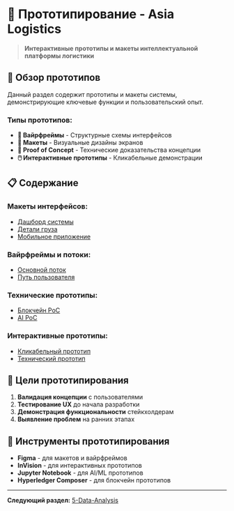 # 🎨 Прототипирование - Asia Logistics

> **Интерактивные прототипы и макеты интеллектуальной платформы логистики**

## 🚀 Обзор прототипов

Данный раздел содержит прототипы и макеты системы, демонстрирующие ключевые функции и пользовательский опыт.

### Типы прототипов:
- **📐 Вайрфреймы** - Структурные схемы интерфейсов
- **🎨 Макеты** - Визуальные дизайны экранов
- **🤖 Proof of Concept** - Технические доказательства концепции
- **🖱️ Интерактивные прототипы** - Кликабельные демонстрации

## 📋 Содержание

### Макеты интерфейсов:
- [Дашборд системы](mockups/dashboard-mockup.md)
- [Детали груза](mockups/shipment-details-mockup.md)
- [Мобильное приложение](mockups/mobile-app-mockup.md)

### Вайрфреймы и потоки:
- [Основной поток](wireframes/main-flow.md)
- [Путь пользователя](wireframes/user-journey.md)

### Технические прототипы:
- [Блокчейн PoC](proof-of-concept/blockchain-poc.md)
- [AI PoC](proof-of-concept/ai-poc.md)

### Интерактивные прототипы:
- [Кликабельный прототип](prototypes/clickable-prototype.md)
- [Технический прототип](prototypes/technical-prototype.md)

## 🎯 Цели прототипирования

1. **Валидация концепции** с пользователями
2. **Тестирование UX** до начала разработки
3. **Демонстрация функциональности** стейкхолдерам
4. **Выявление проблем** на ранних этапах

## 🔧 Инструменты прототипирования

- **Figma** - для макетов и вайрфреймов
- **InVision** - для интерактивных прототипов
- **Jupyter Notebook** - для AI/ML прототипов
- **Hyperledger Composer** - для блокчейн прототипов

---

**Следующий раздел:** [5-Data-Analysis](../5-Data-Analysis/AsiaLogistics-SupplyChain/README.md)
